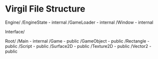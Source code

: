 # Virgil File Structure

Engine/
      /EngineState - internal
      /GameLoader - internal
      /Window - internal

Interface/

Root/
    /Main - internal
    /Game - public
    /GameObject - public
    /Rectangle - public
    /Script - public
    /Surface2D - public
    /Texture2D - public
    /Vector2 - public